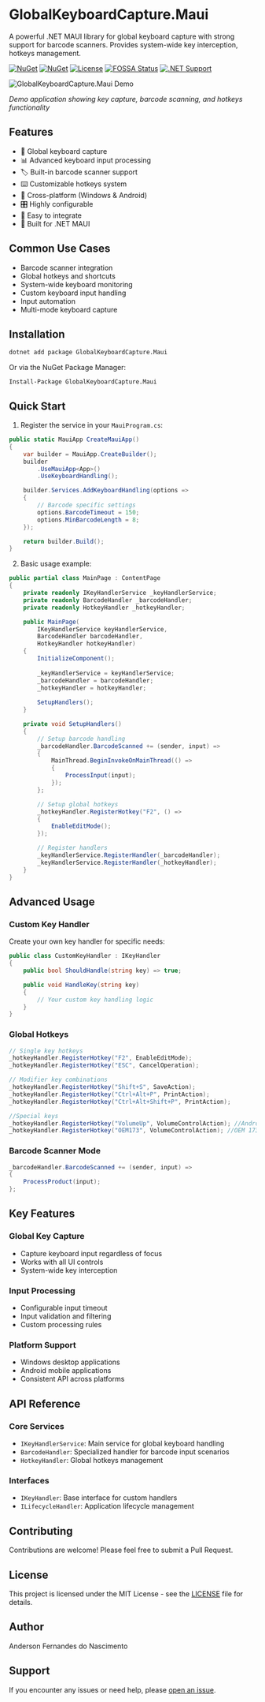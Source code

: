 ﻿# GlobalKeyboardCapture.Maui

A powerful .NET MAUI library for global keyboard capture with strong support for barcode scanners. Provides system-wide key interception, hotkeys management.

[![NuGet](https://img.shields.io/nuget/v/GlobalKeyboardCapture.Maui.svg)](https://www.nuget.org/packages/GlobalKeyboardCapture.Maui/)
[![NuGet](https://img.shields.io/nuget/dt/GlobalKeyboardCapture.Maui.svg?label=Nuget&maxAge=60)](https://www.nuget.org/packages/GlobalKeyboardCapture.Maui/)
[![License](https://img.shields.io/badge/License-MIT-blue.svg?maxAge=60)](https://raw.githubusercontent.com/afernandes/GlobalKeyboardCapture.Maui/master/LICENSE)
[![FOSSA Status](https://app.fossa.io/api/projects/git%2Bgithub.com%2Fafernandes%2FGlobalKeyboardCapture.Maui.svg?type=shield&issueType=license)](https://app.fossa.io/projects/git%2Bgithub.com%2Fafernandes%2FGlobalKeyboardCapture.Maui?ref=badge_shield&issueType=license)
[![.NET Support](https://img.shields.io/badge/.NET-8.0%20|%209.0-512BD4)](https://dotnet.microsoft.com/)

![GlobalKeyboardCapture.Maui Demo](https://raw.githubusercontent.com/afernandes/Maui.GlobalKeyboardCapture/refs/heads/main/Print.png)

*Demo application showing key capture, barcode scanning, and hotkeys functionality*

## Features

- 🔑 Global keyboard capture
- 📊 Advanced keyboard input processing
- 🏷️ Built-in barcode scanner support
- ⌨️ Customizable hotkeys system
- 📱 Cross-platform (Windows & Android)
- 🎛️ Highly configurable
- 🧩 Easy to integrate
- 🔧 Built for .NET MAUI

## Common Use Cases

- Barcode scanner integration
- Global hotkeys and shortcuts
- System-wide keyboard monitoring
- Custom keyboard input handling
- Input automation
- Multi-mode keyboard capture

## Installation

```bash
dotnet add package GlobalKeyboardCapture.Maui
```

Or via the NuGet Package Manager:

```
Install-Package GlobalKeyboardCapture.Maui
```

## Quick Start

1. Register the service in your `MauiProgram.cs`:

```csharp
public static MauiApp CreateMauiApp()
{
    var builder = MauiApp.CreateBuilder();
    builder
        .UseMauiApp<App>()
        .UseKeyboardHandling();

    builder.Services.AddKeyboardHandling(options =>
    {
        // Barcode specific settings
        options.BarcodeTimeout = 150;
        options.MinBarcodeLength = 8;
    });

    return builder.Build();
}
```

2. Basic usage example:

```csharp
public partial class MainPage : ContentPage
{
    private readonly IKeyHandlerService _keyHandlerService;
    private readonly BarcodeHandler _barcodeHandler;
    private readonly HotkeyHandler _hotkeyHandler;

    public MainPage(
        IKeyHandlerService keyHandlerService, 
        BarcodeHandler barcodeHandler,
        HotkeyHandler hotkeyHandler)
    {
        InitializeComponent();
        
        _keyHandlerService = keyHandlerService;
        _barcodeHandler = barcodeHandler;
        _hotkeyHandler = hotkeyHandler;
        
        SetupHandlers();
    }

    private void SetupHandlers()
    {
        // Setup barcode handling
        _barcodeHandler.BarcodeScanned += (sender, input) =>
        {
            MainThread.BeginInvokeOnMainThread(() =>
            {
                ProcessInput(input);
            });
        };

        // Setup global hotkeys
        _hotkeyHandler.RegisterHotkey("F2", () =>
        {
            EnableEditMode();
        });

        // Register handlers
        _keyHandlerService.RegisterHandler(_barcodeHandler);           
        _keyHandlerService.RegisterHandler(_hotkeyHandler);
    }
}
```

## Advanced Usage

### Custom Key Handler

Create your own key handler for specific needs:

```csharp
public class CustomKeyHandler : IKeyHandler
{
    public bool ShouldHandle(string key) => true;

    public void HandleKey(string key)
    {
        // Your custom key handling logic
    }
}
```

### Global Hotkeys

```csharp
// Single key hotkeys
_hotkeyHandler.RegisterHotkey("F2", EnableEditMode);
_hotkeyHandler.RegisterHotkey("ESC", CancelOperation);

// Modifier key combinations
_hotkeyHandler.RegisterHotkey("Shift+S", SaveAction);
_hotkeyHandler.RegisterHotkey("Ctrl+Alt+P", PrintAction);
_hotkeyHandler.RegisterHotkey("Ctrl+Alt+Shift+P", PrintAction);

//Special keys
_hotkeyHandler.RegisterHotkey("VolumeUp", VolumeControlAction); //Android Volume Up
_hotkeyHandler.RegisterHotkey("OEM173", VolumeControlAction); //OEM 173
```

### Barcode Scanner Mode

```csharp
_barcodeHandler.BarcodeScanned += (sender, input) =>
{    
    ProcessProduct(input); 
};
```

## Key Features

### Global Key Capture
- Capture keyboard input regardless of focus
- Works with all UI controls
- System-wide key interception

### Input Processing
- Configurable input timeout
- Input validation and filtering
- Custom processing rules

### Platform Support
- Windows desktop applications
- Android mobile applications
- Consistent API across platforms

## API Reference

### Core Services

- `IKeyHandlerService`: Main service for global keyboard handling
- `BarcodeHandler`: Specialized handler for barcode input scenarios
- `HotkeyHandler`: Global hotkeys management

### Interfaces

- `IKeyHandler`: Base interface for custom handlers
- `ILifecycleHandler`: Application lifecycle management

## Contributing

Contributions are welcome! Please feel free to submit a Pull Request.

## License

This project is licensed under the MIT License - see the [LICENSE](LICENSE) file for details.

## Author

Anderson Fernandes do Nascimento

## Support

If you encounter any issues or need help, please [open an issue](https://github.com/afernandes/GlobalKeyboardCapture.Maui/issues).
